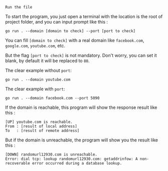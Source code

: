 ``Run the file``

To start the program, you just open a terminal with the location is the root of project folder, and you can input prompt like this :

``` shell
go run . --domain [domain to check] --port [port to check]
```

You can fill ``[domain to check]`` with a real domain like ``facebook.com``, ``google.com``, ``youtube.com``, etc.

But the flag ``[port to check]`` is not mandatory. Don't worry, you can set it blank, by default it will be replaced to ``80``.

The clear example without ``port``:

```shell
go run . --domain youtube.com
```

The clear example with ``port``:

```shell
go run . --domain facebook.com --port 5090
```

If the domain is reachable, this program will show the response result like this :
```shell
[UP] youtube.com is reachable.
From : [result of local address]
To   : [result of remote address]
```

But if the domain is unreachable, the program will show you the result like this :
```shell
[DOWN] randomurl12930.com is unreachable. 
Error: dial tcp: lookup randomurl12930.com: getaddrinfow: A non-recoverable error occurred during a database lookup.
```